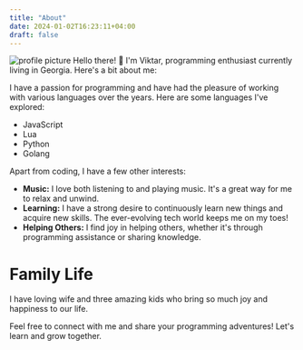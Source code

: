 ```yaml
---
title: "About"
date: 2024-01-02T16:23:11+04:00
draft: false
---
```


![profile picture](/profile.jpg)
Hello there! 👋 I'm Viktar, programming enthusiast currently living in Georgia. Here's a bit about me:


I have a passion for programming and have had the pleasure of working with various languages over the years. Here are some languages I've explored:

- JavaScript
- Lua
- Python
- Golang

Apart from coding, I have a few other interests:

- **Music:** I love both listening to and playing music. It's a great way for me to relax and unwind.
- **Learning:** I have a strong desire to continuously learn new things and acquire new skills. The ever-evolving tech world keeps me on my toes!
- **Helping Others:** I find joy in helping others, whether it's through programming assistance or sharing knowledge.

# Family Life
I have loving wife and three amazing kids who bring so much joy and happiness to our life.

Feel free to connect with me and share your programming adventures! Let's learn and grow together.

